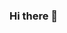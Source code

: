 ### Hi there 👋

<!--
**dydghk456/dydghk456** is a ✨ _special_ ✨ repository because its `README.md` (this file) appears on your GitHub profile.

Here are some ideas to get you started:

- 🌱

-->
